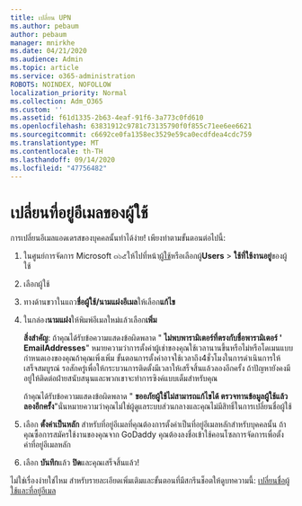 ```yaml
---
title: เปลี่ยน UPN
ms.author: pebaum
author: pebaum
manager: mnirkhe
ms.date: 04/21/2020
ms.audience: Admin
ms.topic: article
ms.service: o365-administration
ROBOTS: NOINDEX, NOFOLLOW
localization_priority: Normal
ms.collection: Adm_O365
ms.custom: ''
ms.assetid: f61d1335-2b63-4eaf-91f6-3a773c0fd610
ms.openlocfilehash: 63831912c9781c73135790f0f855c71ee6ee6621
ms.sourcegitcommit: c6692ce0fa1358ec3529e59ca0ecdfdea4cdc759
ms.translationtype: MT
ms.contentlocale: th-TH
ms.lasthandoff: 09/14/2020
ms.locfileid: "47756482"
---
```

# <a name="change-a-users-email-address"></a>เปลี่ยนที่อยู่อีเมลของผู้ใช้

การเปลี่ยนอีเมลแอดเดรสของบุคคลนั้นทำได้ง่าย! เพียงทำตามขั้นตอนต่อไปนี้:
  
1. ในศูนย์การจัดการ Microsoft ๓๖๕ให้ไปที่หน้า[ผู้ใช้](https://go.microsoft.com/fwlink/p/?linkid=834822)หรือเลือกผู้**Users** \> **ใช้ที่ใช้งานอยู่**ของผู้ใช้
    
2. เลือกผู้ใช้
    
3. ทางด้านขวาในแถว**ชื่อผู้ใช้/นามแฝงอีเมล**ให้เลือก**แก้ไข**
    
4. ในกล่อง**นามแฝง**ให้พิมพ์อีเมลใหม่แล้วเลือก**เพิ่ม**
    
    **สิ่งสำคัญ**: ถ้าคุณได้รับข้อความแสดงข้อผิดพลาด " **ไม่พบพารามิเตอร์ที่ตรงกับชื่อพารามิเตอร์ ' EmailAddresses**" หมายความว่าการตั้งค่าผู้เช่าของคุณใช้เวลานานขึ้นหรือไม่หรือโดเมนแบบกำหนดเองของคุณถ้าคุณเพิ่งเพิ่ม ขั้นตอนการตั้งค่าอาจใช้เวลาถึง4ชั่วโมงในการดำเนินการให้เสร็จสมบูรณ์ รอสักครู่เพื่อให้กระบวนการติดตั้งมีเวลาให้เสร็จสิ้นแล้วลองอีกครั้ง ถ้าปัญหายังคงมีอยู่ให้ติดต่อฝ่ายสนับสนุนและพวกเขาจะทำการซิงค์แบบเต็มสำหรับคุณ
    
    ถ้าคุณได้รับข้อความแสดงข้อผิดพลาด " **ขออภัยผู้ใช้ไม่สามารถแก้ไขได้ ตรวจทานข้อมูลผู้ใช้แล้วลองอีกครั้ง**"นั่นหมายความว่าคุณไม่ใช่ผู้ดูแลระบบส่วนกลางและคุณไม่มีสิทธิ์ในการเปลี่ยนชื่อผู้ใช้
    
5. เลือก **ตั้งค่าเป็นหลัก** สำหรับที่อยู่อีเมลที่คุณต้องการตั้งค่าเป็นที่อยู่อีเมลหลักสำหรับบุคคลนั้น ถ้าคุณซื้อการสมัครใช้งานของคุณจาก GoDaddy คุณต้องลงชื่อเข้าใช้คอนโซลการจัดการเพื่อตั้งค่าที่อยู่อีเมลหลัก 
    
6. เลือก **บันทึก**แล้ว **ปิด**และคุณเสร็จสิ้นแล้ว!
    
ไม่ใช่เรื่องง่ายใช่ไหม สำหรับรายละเอียดเพิ่มเติมและขั้นตอนที่มีสกรีนช็อตให้ดูบทความนี้: [เปลี่ยนชื่อผู้ใช้และที่อยู่อีเมล](https://docs.microsoft.com/microsoft-365/admin/add-users/change-a-user-name-and-email-address)
  

